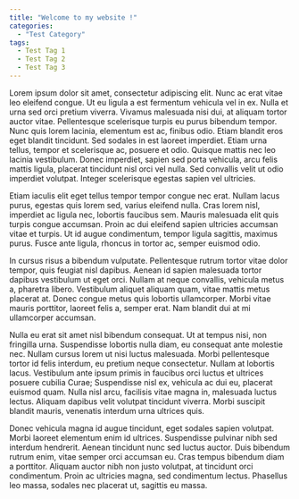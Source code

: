 ```yaml
---
title: "Welcome to my website !"
categories:
  - "Test Category"
tags:
  - Test Tag 1
  - Test Tag 2
  - Test Tag 3
---
```


Lorem ipsum dolor sit amet, consectetur adipiscing elit. Nunc ac erat vitae leo eleifend congue. Ut eu ligula a est fermentum vehicula vel in ex. Nulla et urna sed orci pretium viverra. Vivamus malesuada nisi dui, at aliquam tortor auctor vitae. Pellentesque scelerisque turpis eu purus bibendum tempor. Nunc quis lorem lacinia, elementum est ac, finibus odio. Etiam blandit eros eget blandit tincidunt. Sed sodales in est laoreet imperdiet. Etiam urna tellus, tempor et scelerisque ac, posuere et odio. Quisque mattis nec leo lacinia vestibulum. Donec imperdiet, sapien sed porta vehicula, arcu felis mattis ligula, placerat tincidunt nisl orci vel nulla. Sed convallis velit ut odio imperdiet volutpat. Integer scelerisque egestas sapien vel ultricies.

Etiam iaculis elit eget tellus tempor tempor congue nec erat. Nullam lacus purus, egestas quis lorem sed, varius eleifend nulla. Cras lorem nisl, imperdiet ac ligula nec, lobortis faucibus sem. Mauris malesuada elit quis turpis congue accumsan. Proin ac dui eleifend sapien ultricies accumsan vitae et turpis. Ut id augue condimentum, tempor ligula sagittis, maximus purus. Fusce ante ligula, rhoncus in tortor ac, semper euismod odio.

In cursus risus a bibendum vulputate. Pellentesque rutrum tortor vitae dolor tempor, quis feugiat nisl dapibus. Aenean id sapien malesuada tortor dapibus vestibulum ut eget orci. Nullam at neque convallis, vehicula metus a, pharetra libero. Vestibulum aliquet aliquam quam, vitae mattis metus placerat at. Donec congue metus quis lobortis ullamcorper. Morbi vitae mauris porttitor, laoreet felis a, semper erat. Nam blandit dui at mi ullamcorper accumsan.

Nulla eu erat sit amet nisl bibendum consequat. Ut at tempus nisi, non fringilla urna. Suspendisse lobortis nulla diam, eu consequat ante molestie nec. Nullam cursus lorem ut nisi luctus malesuada. Morbi pellentesque tortor id felis interdum, eu pretium neque consectetur. Nullam at lobortis lacus. Vestibulum ante ipsum primis in faucibus orci luctus et ultrices posuere cubilia Curae; Suspendisse nisl ex, vehicula ac dui eu, placerat euismod quam. Nulla nisl arcu, facilisis vitae magna in, malesuada luctus lectus. Aliquam dapibus velit volutpat tincidunt viverra. Morbi suscipit blandit mauris, venenatis interdum urna ultrices quis.

Donec vehicula magna id augue tincidunt, eget sodales sapien volutpat. Morbi laoreet elementum enim id ultrices. Suspendisse pulvinar nibh sed interdum hendrerit. Aenean tincidunt nunc sed luctus auctor. Duis bibendum rutrum enim, vitae semper orci accumsan eu. Cras tempus bibendum diam a porttitor. Aliquam auctor nibh non justo volutpat, at tincidunt orci condimentum. Proin ac ultricies magna, sed condimentum lectus. Phasellus leo massa, sodales nec placerat ut, sagittis eu massa. 